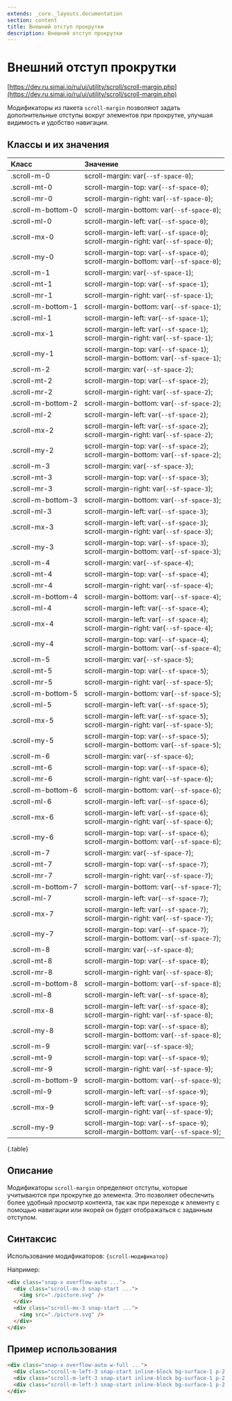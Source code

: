 ```yaml
---
extends: _core._layouts.documentation
section: content
title: Внешний отступ прокрутки
description: Внешний отступ прокрутки
---
```


# Внешний отступ прокрутки

[https://dev.ru.simai.io/ru/ui/utility/scroll/scroll-margin.php](https://dev.ru.simai.io/ru/ui/utility/scroll/scroll-margin.php)

Модификаторы из пакета `scroll-margin` позволяют задать дополнительные отступы вокруг элементов при прокрутке, улучшая
видимость и удобство навигации.

## Классы и их значения

| Класс              | Значение                                                            |
|:-------------------|:----------------------------------------------------------------------------------------|
| .scroll-m-0        | scroll-margin: var(`--sf-space-0`);                                                     |
| .scroll-mt-0       | scroll-margin-top: var(`--sf-space-0`);                                                 |
| .scroll-mr-0       | scroll-margin-right: var(`--sf-space-0`);                                               |
| .scroll-m-bottom-0 | scroll-margin-bottom: var(`--sf-space-0`);                                              |
| .scroll-ml-0       | scroll-margin-left: var(`--sf-space-0`);                                                |
| .scroll-mx-0       | scroll-margin-left: var(`--sf-space-0`);<br/> scroll-margin-right: var(`--sf-space-0`); |
| .scroll-my-0       | scroll-margin-top: var(`--sf-space-0`);<br/> scroll-margin-bottom: var(`--sf-space-0`); |
| .scroll-m-1        | scroll-margin: var(`--sf-space-1`);                                                     |
| .scroll-mt-1       | scroll-margin-top: var(`--sf-space-1`);                                                 |
| .scroll-mr-1       | scroll-margin-right: var(`--sf-space-1`);                                               |
| .scroll-m-bottom-1 | scroll-margin-bottom: var(`--sf-space-1`);                                              |
| .scroll-ml-1       | scroll-margin-left: var(`--sf-space-1`);                                                |
| .scroll-mx-1       | scroll-margin-left: var(`--sf-space-1`);<br/> scroll-margin-right: var(`--sf-space-1`); |
| .scroll-my-1       | scroll-margin-top: var(`--sf-space-1`);<br/> scroll-margin-bottom: var(`--sf-space-1`); |
| .scroll-m-2        | scroll-margin: var(`--sf-space-2`);                                                     |
| .scroll-mt-2       | scroll-margin-top: var(`--sf-space-2`);                                                 |
| .scroll-mr-2       | scroll-margin-right: var(`--sf-space-2`);                                               |
| .scroll-m-bottom-2 | scroll-margin-bottom: var(`--sf-space-2`);                                              |
| .scroll-ml-2       | scroll-margin-left: var(`--sf-space-2`);                                                |
| .scroll-mx-2       | scroll-margin-left: var(`--sf-space-2`);<br/> scroll-margin-right: var(`--sf-space-2`); |
| .scroll-my-2       | scroll-margin-top: var(`--sf-space-2`);<br/> scroll-margin-bottom: var(`--sf-space-2`); |
| .scroll-m-3        | scroll-margin: var(`--sf-space-3`);                                                     |
| .scroll-mt-3       | scroll-margin-top: var(`--sf-space-3`);                                                 |
| .scroll-mr-3       | scroll-margin-right: var(`--sf-space-3`);                                               |
| .scroll-m-bottom-3 | scroll-margin-bottom: var(`--sf-space-3`);                                              |
| .scroll-ml-3       | scroll-margin-left: var(`--sf-space-3`);                                                |
| .scroll-mx-3       | scroll-margin-left: var(`--sf-space-3`);<br/> scroll-margin-right: var(`--sf-space-3`); |
| .scroll-my-3       | scroll-margin-top: var(`--sf-space-3`);<br/> scroll-margin-bottom: var(`--sf-space-3`); |
| .scroll-m-4        | scroll-margin: var(`--sf-space-4`);                                                     |
| .scroll-mt-4       | scroll-margin-top: var(`--sf-space-4`);                                                 |
| .scroll-mr-4       | scroll-margin-right: var(`--sf-space-4`);                                               |
| .scroll-m-bottom-4 | scroll-margin-bottom: var(`--sf-space-4`);                                              |
| .scroll-ml-4       | scroll-margin-left: var(`--sf-space-4`);                                                |
| .scroll-mx-4       | scroll-margin-left: var(`--sf-space-4`);<br/> scroll-margin-right: var(`--sf-space-4`); |
| .scroll-my-4       | scroll-margin-top: var(`--sf-space-4`);<br/> scroll-margin-bottom: var(`--sf-space-4`); |
| .scroll-m-5        | scroll-margin: var(`--sf-space-5`);                                                     |
| .scroll-mt-5       | scroll-margin-top: var(`--sf-space-5`);                                                 |
| .scroll-mr-5       | scroll-margin-right: var(`--sf-space-5`);                                               |
| .scroll-m-bottom-5 | scroll-margin-bottom: var(`--sf-space-5`);                                              |
| .scroll-ml-5       | scroll-margin-left: var(`--sf-space-5`);                                                |
| .scroll-mx-5       | scroll-margin-left: var(`--sf-space-5`);<br/> scroll-margin-right: var(`--sf-space-5`); |
| .scroll-my-5       | scroll-margin-top: var(`--sf-space-5`);<br/> scroll-margin-bottom: var(`--sf-space-5`); |
| .scroll-m-6        | scroll-margin: var(`--sf-space-6`);                                                     |
| .scroll-mt-6       | scroll-margin-top: var(`--sf-space-6`);                                                 |
| .scroll-mr-6       | scroll-margin-right: var(`--sf-space-6`);                                               |
| .scroll-m-bottom-6 | scroll-margin-bottom: var(`--sf-space-6`);                                              |
| .scroll-ml-6       | scroll-margin-left: var(`--sf-space-6`);                                                |
| .scroll-mx-6       | scroll-margin-left: var(`--sf-space-6`);<br/> scroll-margin-right: var(`--sf-space-6`); |
| .scroll-my-6       | scroll-margin-top: var(`--sf-space-6`);<br/> scroll-margin-bottom: var(`--sf-space-6`); |
| .scroll-m-7        | scroll-margin: var(`--sf-space-7`);                                                     |
| .scroll-mt-7       | scroll-margin-top: var(`--sf-space-7`);                                                 |
| .scroll-mr-7       | scroll-margin-right: var(`--sf-space-7`);                                               |
| .scroll-m-bottom-7 | scroll-margin-bottom: var(`--sf-space-7`);                                              |
| .scroll-ml-7       | scroll-margin-left: var(`--sf-space-7`);                                                |
| .scroll-mx-7       | scroll-margin-left: var(`--sf-space-7`);<br/> scroll-margin-right: var(`--sf-space-7`); |
| .scroll-my-7       | scroll-margin-top: var(`--sf-space-7`);<br/> scroll-margin-bottom: var(`--sf-space-7`); |
| .scroll-m-8        | scroll-margin: var(`--sf-space-8`);                                                     |
| .scroll-mt-8       | scroll-margin-top: var(`--sf-space-8`);                                                 |
| .scroll-mr-8       | scroll-margin-right: var(`--sf-space-8`);                                               |
| .scroll-m-bottom-8 | scroll-margin-bottom: var(`--sf-space-8`);                                              |
| .scroll-ml-8       | scroll-margin-left: var(`--sf-space-8`);                                                |
| .scroll-mx-8       | scroll-margin-left: var(`--sf-space-8`);<br/> scroll-margin-right: var(`--sf-space-8`); |
| .scroll-my-8       | scroll-margin-top: var(`--sf-space-8`);<br/> scroll-margin-bottom: var(`--sf-space-8`); |
| .scroll-m-9        | scroll-margin: var(`--sf-space-9`);                                                     |
| .scroll-mt-9       | scroll-margin-top: var(`--sf-space-9`);                                                 |
| .scroll-mr-9       | scroll-margin-right: var(`--sf-space-9`);                                               |
| .scroll-m-bottom-9 | scroll-margin-bottom: var(`--sf-space-9`);                                              |
| .scroll-ml-9       | scroll-margin-left: var(`--sf-space-9`);                                                |
| .scroll-mx-9       | scroll-margin-left: var(`--sf-space-9`);<br/> scroll-margin-right: var(`--sf-space-9`); |
| .scroll-my-9       | scroll-margin-top: var(`--sf-space-9`);<br/> scroll-margin-bottom: var(`--sf-space-9`); |
{.table}

## Описание

Модификаторы `scroll-margin` определяют отступы, которые учитываются при прокрутке до элемента. Это позволяет обеспечить
более удобный просмотр контента, так как при переходе к элементу с помощью навигации или якорей он будет отображаться с
заданным отступом.

## Синтаксис

Использование модификаторов: `{scroll-модификатор}`

Например:

```html
<div class="snap-x overflow-auto ...">
  <div class="scroll-mx-3 snap-start ...">
    <img src="./picture.svg" />
  </div>
  <div class="scroll-mx-3 snap-start ...">
    <img src="./picture.svg" />
  </div>
</div>
```

## Пример использования

```html
<div class="snap-x overflow-auto w-full ...">
  <div class="scroll-m-left-3 snap-start inline-block bg-surface-1 p-2 ...">Элемент 1</div>
  <div class="scroll-m-left-3 snap-start inline-block bg-surface-1 p-2 ...">Элемент 2</div>
  <div class="scroll-m-left-3 snap-start inline-block bg-surface-1 p-2 ...">Элемент 3</div>
</div>
```
